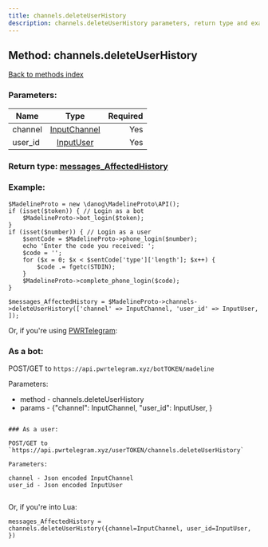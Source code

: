 ```yaml
---
title: channels.deleteUserHistory
description: channels.deleteUserHistory parameters, return type and example
---
```

## Method: channels.deleteUserHistory  
[Back to methods index](index.md)


### Parameters:

| Name     |    Type       | Required |
|----------|:-------------:|---------:|
|channel|[InputChannel](../types/InputChannel.md) | Yes|
|user\_id|[InputUser](../types/InputUser.md) | Yes|


### Return type: [messages\_AffectedHistory](../types/messages_AffectedHistory.md)

### Example:


```
$MadelineProto = new \danog\MadelineProto\API();
if (isset($token)) { // Login as a bot
    $MadelineProto->bot_login($token);
}
if (isset($number)) { // Login as a user
    $sentCode = $MadelineProto->phone_login($number);
    echo 'Enter the code you received: ';
    $code = '';
    for ($x = 0; $x < $sentCode['type']['length']; $x++) {
        $code .= fgetc(STDIN);
    }
    $MadelineProto->complete_phone_login($code);
}

$messages_AffectedHistory = $MadelineProto->channels->deleteUserHistory(['channel' => InputChannel, 'user_id' => InputUser, ]);
```

Or, if you're using [PWRTelegram](https://pwrtelegram.xyz):

### As a bot:

POST/GET to `https://api.pwrtelegram.xyz/botTOKEN/madeline`

Parameters:

* method - channels.deleteUserHistory
* params - {"channel": InputChannel, "user_id": InputUser, }

```

### As a user:

POST/GET to `https://api.pwrtelegram.xyz/userTOKEN/channels.deleteUserHistory`

Parameters:

channel - Json encoded InputChannel
user_id - Json encoded InputUser


```

Or, if you're into Lua:

```
messages_AffectedHistory = channels.deleteUserHistory({channel=InputChannel, user_id=InputUser, })
```

